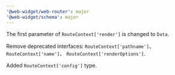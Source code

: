 ```yaml
---
'@web-widget/web-router': major
'@web-widget/schema': major
---
```


The first parameter of `RouteContext['render']` is changed to `Data`.

Remove deprecated interfaces: `RouteContext['pathname']`、`RouteContext['name']`、 `RouteContext['renderOptions']`.

Added `RouteContext['config']` type.
